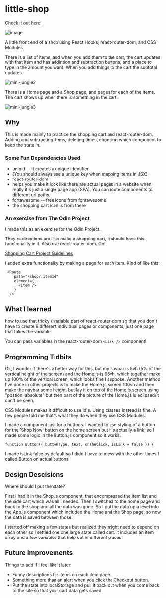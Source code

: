 # little-shop

[Check it out here!](https://mbeckdev.github.io/little-shop/)

![image](https://user-images.githubusercontent.com/4518809/149596445-fb5b2563-2e2a-4d0d-8a89-27f47e9a726d.png)

A little front end of a shop using React Hooks, react-router-dom, and CSS Modules

There is a list of items, and when you add them to the cart, the cart updates with that item and has addintion and subtraction buttons, and a place to type in the amount you want. When you add things to the cart the subtotal updates.

![mini-jungle2](https://user-images.githubusercontent.com/4518809/149596682-d20f19eb-1580-4a46-9955-b612e7c75eea.jpg)

There is a Home page and a Shop page, and pages for each of the items. The cart shows up when there is something in the cart.

![mini-jungle3](https://user-images.githubusercontent.com/4518809/149596837-e27e3d11-ba68-4467-81ca-b3d24d19fc34.jpg)

## Why

This is made mainly to practice the shopping cart and react-router-dom. Adding and subtracting items,
deleting times, choosing which component to keep the state in.

### Some Fun Dependencies Used

* uniqid -- it creates a unique identifier 
 * (You should always use a unique key when mapping items in JSX)
* react-router-dom 
 * helps you make it look like there are actual pages in a website when really it's just
a single page app (SPA). You can route components to different url paths.
* fortawesome -- free icons from fontawesome
 * the shopping cart icon is from there
 
### An exercise from The Odin Project
I made this as an exercise for the Odin Project.

They're directions are like: make a shopping cart, it should have this functionality in it. Also use react-router-dom. Go!

[Shopping Cart Project Guidelines](https://www.theodinproject.com/paths/full-stack-javascript/courses/javascript/lessons/shopping-cart)

I added extra functionality by making a page for each item. 
Kind of like this:
```
 <Route
    path="/shop/:itemId"
    element={
      <Item />
    }
  />
```
## What I learned
how to use that tricky /:variable part of react-router-dom so that you don't have to create 8 different individual pages or components, just one page that takes the variable.

You can pass variables in the react-router-dom `<Link />` component!
## Programming Tidbits

Ok, I wonder if there's a better way for this, but my navbar is 5vh (5% of the vertical height of the screen) and the Home.js is 95vh, which together make up 100% of the vertical screen, which looks fine I suppose.    Another method I've done in other projects is to make the Home.js screen 100vh and then make the navbar some height, but lay it on top of the Home.js screen using "postion: absolute"  but then part of the picture of the Home.js is eclipsed/it can't be seen.

CSS Modules makes it difficult to use id's. Using classes instead is fine. A few people told me that's what they do when they use CSS Modules.

I made a component just for a buttons. I wanted to use styling of a button for the 'Shop Now' button on the home screen but it's actually a link, so I made some logic in the Button.js component so it works.


```function Button({ buttonType, text, onTheClick, isLink = false }) {```

I made isLink false by default so I didn't have to mess with the other times I called Button on actual buttons

## Design Descisions
Where should I put the state?

First I had it in the Shop.js component, that encompassed the item list and the side cart which was all I needed.  Then I switched to the home page and back to the shop and all the data was gone. So I put the data up a level into the App.js component which included the Home and the Shop page, so now the data is saved between those.

I started off making a few states but realized they might need to depend on each other so I settled one one large state called cart. it includes an item array and a few variables that help out in different places.

## Future Improvements
Things to add if I feel like it later:

* Funny descriptions for items on each item page.
* Something more than an alert when you click the Checkout button.
* Put the state into localStorage and pull it back out when you come back to the site so that your cart data gets saved.
